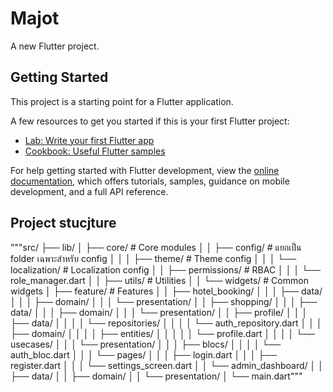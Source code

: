 # Majot

A new Flutter project.

## Getting Started

This project is a starting point for a Flutter application.

A few resources to get you started if this is your first Flutter project:

- [Lab: Write your first Flutter app](https://docs.flutter.dev/get-started/codelab)
- [Cookbook: Useful Flutter samples](https://docs.flutter.dev/cookbook)

For help getting started with Flutter development, view the
[online documentation](https://docs.flutter.dev/), which offers tutorials,
samples, guidance on mobile development, and a full API reference.

## Project stucjture
"""src/
├── lib/
│   ├── core/                      # Core modules
│   │   ├── config/                # แยกเป็น folder เฉพาะสำหรับ config
│   │   │   ├── theme/             # Theme config
│   │   │   └── localization/      # Localization config
│   │   ├── permissions/           # RBAC
│   │   │   └── role_manager.dart
│   │   ├── utils/                 # Utilities
│   │   └── widgets/               # Common widgets
│   ├── feature/                   # Features
│   │   ├── hotel_booking/
│   │   │   ├── data/
│   │   │   ├── domain/
│   │   │   └── presentation/
│   │   ├── shopping/
│   │   │   ├── data/
│   │   │   ├── domain/
│   │   │   └── presentation/
│   │   ├── profile/
│   │   │   ├── data/
│   │   │   │   └── repositories/
│   │   │   │       └── auth_repository.dart
│   │   │   ├── domain/
│   │   │   │   ├── entities/
│   │   │   │   │   └── profile.dart
│   │   │   │   └── usecases/
│   │   │   └── presentation/
│   │   │       ├── blocs/
│   │   │       │   └── auth_bloc.dart
│   │   │       └── pages/
│   │   │           ├── login.dart
│   │   │           ├── register.dart
│   │   │           └── settings_screen.dart
│   │   └── admin_dashboard/
│   │       ├── data/
│   │       ├── domain/
│   │       └── presentation/
│   └── main.dart"""